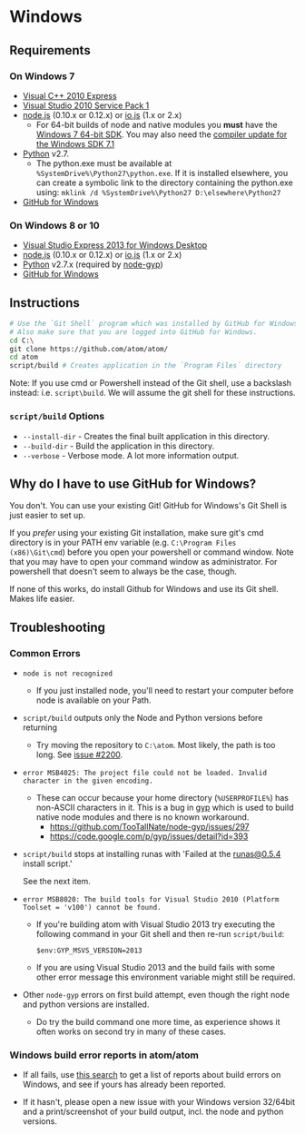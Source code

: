 # Windows

## Requirements

### On Windows 7
  * [Visual C++ 2010 Express](http://www.visualstudio.com/en-us/downloads/download-visual-studio-vs#DownloadFamilies_4)
  * [Visual Studio 2010 Service Pack 1](http://www.microsoft.com/en-us/download/details.aspx?id=23691)
  * [node.js](http://nodejs.org/download/) (0.10.x or 0.12.x) or [io.js](https://iojs.org) (1.x or 2.x)
    * For 64-bit builds of node and native modules you **must** have the
    [Windows 7 64-bit SDK](http://www.microsoft.com/en-us/download/details.aspx?id=8279).
    You may also need the [compiler update for the Windows SDK 7.1](http://www.microsoft.com/en-us/download/details.aspx?id=4422)
  * [Python](https://www.python.org/downloads/) v2.7.
    * The python.exe must be available at `%SystemDrive%\Python27\python.exe`.
      If it is installed elsewhere, you can create a symbolic link to the
      directory containing the python.exe using:
      `mklink /d %SystemDrive%\Python27 D:\elsewhere\Python27`
  * [GitHub for Windows](http://windows.github.com/)

### On Windows 8 or 10
  * [Visual Studio Express 2013 for Windows Desktop](http://www.visualstudio.com/en-us/downloads/download-visual-studio-vs#DownloadFamilies_2)
  * [node.js](http://nodejs.org/download/) (0.10.x or 0.12.x) or [io.js](https://iojs.org) (1.x or 2.x)
  * [Python](https://www.python.org/downloads/) v2.7.x (required by [node-gyp](https://github.com/TooTallNate/node-gyp))
  * [GitHub for Windows](http://windows.github.com/)

## Instructions

```bash
# Use the `Git Shell` program which was installed by GitHub for Windows.
# Also make sure that you are logged into GitHub for Windows.
cd C:\
git clone https://github.com/atom/atom/
cd atom
script/build # Creates application in the `Program Files` directory
```
Note: If you use cmd or Powershell instead of the Git shell, use a backslash instead: i.e. `script\build`.
We will assume the git shell for these instructions.

### `script/build` Options
  * `--install-dir` - Creates the final built application in this directory.
  * `--build-dir` - Build the application in this directory.
  * `--verbose` - Verbose mode. A lot more information output.

## Why do I have to use GitHub for Windows?

You don't. You can use your existing Git! GitHub for Windows's Git Shell is just
easier to set up.

If you _prefer_ using your existing Git installation, make sure git's cmd directory is in your PATH env variable (e.g. `C:\Program Files (x86)\Git\cmd`) before you open your powershell or command window.
Note that you may have to open your command window as administrator. For powershell that doesn't seem to always be the case, though.

If none of this works, do install Github for Windows and use its Git shell. Makes life easier.


## Troubleshooting

### Common Errors
* `node is not recognized`

  * If you just installed node, you'll need to restart your computer before node is
  available on your Path.


* `script/build` outputs only the Node and Python versions before returning

  * Try moving the repository to `C:\atom`. Most likely, the path is too long.
    See [issue #2200](https://github.com/atom/atom/issues/2200).

* `error MSB4025: The project file could not be loaded. Invalid character in the given encoding.`

  * These can occur because your home directory (`%USERPROFILE%`) has non-ASCII
    characters in it. This is a bug in [gyp](https://code.google.com/p/gyp/)
    which is used to build native node modules and there is no known workaround.
    * https://github.com/TooTallNate/node-gyp/issues/297
    * https://code.google.com/p/gyp/issues/detail?id=393

* `script/build` stops at installing runas with 'Failed at the runas@0.5.4 install script.'

  See the next item.

* `error MSB8020: The build tools for Visual Studio 2010 (Platform Toolset = 'v100') cannot be found.`

  * If you're building atom with Visual Studio 2013 try executing the following
    command in your Git shell and then re-run `script/build`:

    ```
    $env:GYP_MSVS_VERSION=2013
    ```
  * If you are using Visual Studio 2013 and the build fails with some other error message this environment variable might still be required.

* Other `node-gyp` errors on first build attempt, even though the right node and python versions are installed.
  * Do try the build command one more time, as experience shows it often works on second try in many of these cases.


### Windows build error reports in atom/atom
* If all fails, use [this search](https://github.com/atom/atom/search?q=label%3Abuild-error+label%3Awindows&type=Issues) to get a list of reports about build errors on Windows, and see if yours has already been reported.

* If it hasn't, please open a new issue with your Windows version 32/64bit and a print/screenshot of your build output, incl. the node and python versions.
